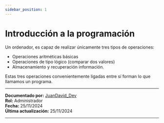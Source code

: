 ```yaml
---
sidebar_position: 1
---
```


# Introducción a la programación

Un ordenador, es capaz de realizar únicamente tres tipos de operaciones:

- Operaciones aritméticas básicas
- Operaciones de tipo lógico (comparar dos valores)
- Almacenamiento y recuperación información.

Estas tres operaciones convenientemente ligadas entre sí forman lo que llamamos un programa.

---

**Documentado por:** [JuanDavid_Dev](https://www.youtube.com/@juandavid_dev)  
**Rol:** Administrador  
**Fecha:** 25/11/2024  
**Última actualización:** 25/11/2024

---